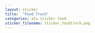 ```yaml
---
layout: sticker
title:  "Food Truck"
categories: atx sticker food
sticker_filename: sticker_foodtruck.png
---
```

